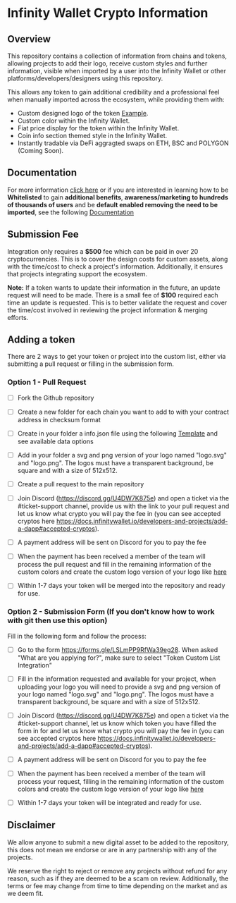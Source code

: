 # Infinity Wallet Crypto Information

## Overview
This repository contains a collection of information from chains and tokens, allowing projects to add their logo, receive custom styles and further information, visible when imported by a user into the Infinity Wallet or other platforms/developers/designers using this repository.

This allows any token to gain additional credibility and a professional feel when manually imported across the ecosystem, while providing them with:
- Custom designed logo of the token [Example](https://raw.githubusercontent.com/InfinityWallet/Crypto-Assets/main/Cryptos/binancesmartchain/0x2170ed0880ac9a755fd29b2688956bd959f933f8/logo.svg).
- Custom color within the Infinity Wallet.
- Fiat price display for the token within the Infinity Wallet.
- Coin info section themed style in the Infinity Wallet.
- Instantly tradable via DeFi aggragted swaps on ETH, BSC and POLYGON (Coming Soon).

## Documentation

For more information [click here](https://docs.shardcoin.io/contact-us/listings-and-whitelistings/listing#token-custom-list-integration) or if you are interested in learning how to be **Whitelisted** to gain **additional benefits**, **awareness/marketing to hundreds of thousands of users** and be **default enabled removing the need to be imported**, see the following [Documentation](https://docs.shardcoin.io/contact-us/listings-and-whitelistings/listing#token-whitelisting)

## Submission Fee
Integration only requires a **$500** fee which can be paid in over 20 cryptocurrencies. This is to cover the design costs for custom assets, along with the time/cost to check a project's information. Additionally, it ensures that projects integrating support the ecosystem.

**Note:** If a token wants to update their information in the future, an update request will need to be made. There is a small fee of **$100** required each time an update is requested. This is to better validate the request and cover the time/cost involved in reviewing the project information & merging efforts.


## Adding a token

There are 2 ways to get your token or project into the custom list, either via submitting a pull request or filling in the submission form.

### Option 1 - Pull Request

- [ ] Fork the Github repository
- [ ] Create a new folder for each chain you want to add to with your contract address in checksum format
- [ ] Create in your folder a info.json file using the following [Template](https://github.com/InfinityWallet/Crypto-Assets/blob/main/Asset-Template.md) and see available data options
- [ ] Add in your folder a svg and png version of your logo named "logo.svg" and "logo.png". The logos must have a transparent background, be square and with a size of 512x512.
- [ ] Create a pull request to the main repository
- [ ] Join Discord (https://discord.gg/U4DW7K875e) and open a ticket via the #ticket-support channel, provide us with the link to your pull request and let us know what crypto you will pay the fee in (you can see accepted cryptos here https://docs.infinitywallet.io/developers-and-projects/add-a-dapp#accepted-cryptos).
- [ ] A payment address will be sent on Discord for you to pay the fee
- [ ] When the payment has been received a member of the team will process the pull request and fill in the remaining information of the custom colors and create the custom logo version of your logo like [here](https://raw.githubusercontent.com/InfinityWallet/Crypto-Assets/main/Cryptos/binancesmartchain/0x2170ed0880ac9a755fd29b2688956bd959f933f8/logo.svg)
- [ ] Within 1-7 days your token will be merged into the repository and ready for use.


### Option 2 - Submission Form (If you don't know how to work with git then use this option)

Fill in the following form and follow the process:

- [ ] Go to the form https://forms.gle/LSLmPP9RfWa39eg28. When asked "What are you applying for?", make sure to select "Token Custom List Integration"
- [ ] Fill in the information requested and available for your project, when uploading your logo you will need to provide a svg and png version of your logo named "logo.svg" and "logo.png". The logos must have a transparent background, be square and with a size of 512x512.
- [ ] Join Discord (https://discord.gg/U4DW7K875e) and open a ticket via the #ticket-support channel, let us know which token you have filled the form in for and let us know what crypto you will pay the fee in (you can see accepted cryptos here https://docs.infinitywallet.io/developers-and-projects/add-a-dapp#accepted-cryptos).
- [ ] A payment address will be sent on Discord for you to pay the fee
- [ ] When the payment has been received a member of the team will process your request, filling in the remaining information of the custom colors and create the custom logo version of your logo like [here](https://raw.githubusercontent.com/InfinityWallet/Crypto-Assets/main/Cryptos/binancesmartchain/0x2170ed0880ac9a755fd29b2688956bd959f933f8/logo.svg)
- [ ] Within 1-7 days your token will be integrated and ready for use.


## Disclaimer
We allow anyone to submit a new digital asset to be added to the repository, this does not mean we endorse or are in any partnership with any of the projects.

We reserve the right to reject or remove any projects without refund for any reason, such as if they are deemed to be a scam on review. Additionally, the terms or fee may change from time to time depending on the market and as we deem fit.
